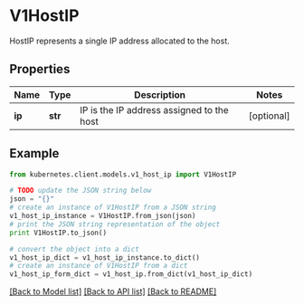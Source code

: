 # V1HostIP

HostIP represents a single IP address allocated to the host.

## Properties

Name | Type | Description | Notes
------------ | ------------- | ------------- | -------------
**ip** | **str** | IP is the IP address assigned to the host | [optional] 

## Example

```python
from kubernetes.client.models.v1_host_ip import V1HostIP

# TODO update the JSON string below
json = "{}"
# create an instance of V1HostIP from a JSON string
v1_host_ip_instance = V1HostIP.from_json(json)
# print the JSON string representation of the object
print V1HostIP.to_json()

# convert the object into a dict
v1_host_ip_dict = v1_host_ip_instance.to_dict()
# create an instance of V1HostIP from a dict
v1_host_ip_form_dict = v1_host_ip.from_dict(v1_host_ip_dict)
```
[[Back to Model list]](../README.md#documentation-for-models) [[Back to API list]](../README.md#documentation-for-api-endpoints) [[Back to README]](../README.md)


